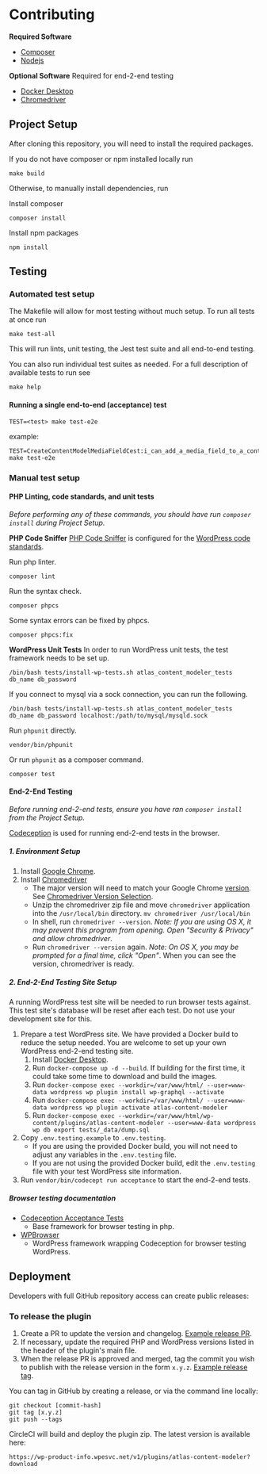 # Contributing

**Required Software**
- [Composer]()
- [Nodejs]()

**Optional Software** Required for end-2-end testing
- [Docker Desktop]()
- [Chromedriver]()

## Project Setup

After cloning this repository, you will need to install the required packages.

If you do not have composer or npm installed locally run
```
make build
```

Otherwise, to manually install dependencies, run

Install composer
```
composer install
```

Install npm packages
```
npm install
```

## Testing

### Automated test setup

The Makefile will allow for most testing without much setup. To run all tests at once run
```
make test-all
```

This will run lints, unit testing, the Jest test suite and all end-to-end testing.

You can also run individual test suites as needed. For a full description of available tests to run see
```
make help
```

#### Running a single end-to-end (acceptance) test

```
TEST=<test> make test-e2e
```

example:

```
TEST=CreateContentModelMediaFieldCest:i_can_add_a_media_field_to_a_content_model make test-e2e
```

### Manual test setup
#### PHP Linting, code standards, and unit tests

_Before performing any of these commands, you should have run `composer install` during Project Setup._

**PHP Code Sniffer**
[PHP Code Sniffer](https://github.com/squizlabs/PHP_CodeSniffer) is configured for the [WordPress code standards](https://make.wordpress.org/core/handbook/best-practices/coding-standards/).

Run php linter.
```
composer lint
```

Run the syntax check.
```
composer phpcs
```

Some syntax errors can be fixed by phpcs.
```
composer phpcs:fix
```

**WordPress Unit Tests**
In order to run WordPress unit tests, the test framework needs to be set up.
```
/bin/bash tests/install-wp-tests.sh atlas_content_modeler_tests db_name db_password
```

If you connect to mysql via a sock connection, you can run the following.
```
/bin/bash tests/install-wp-tests.sh atlas_content_modeler_tests db_name db_password localhost:/path/to/mysql/mysqld.sock
```

Run `phpunit` directly.
```
vendor/bin/phpunit
```

Or run `phpunit` as a composer command.
```
composer test
```

#### End-2-End Testing

_Before running end-2-end tests, ensure you have ran `composer install` from the Project Setup._

[Codeception](https://codeception.com/) is used for running end-2-end tests in the browser.

##### 1. Environment Setup
1. Install [Google Chrome](https://www.google.com/chrome/).
1. Install [Chromedriver](https://chromedriver.chromium.org/downloads)
    - The major version will need to match your Google Chrome [version](https://www.whatismybrowser.com/detect/what-version-of-chrome-do-i-have). See [Chromedriver Version Selection](https://chromedriver.chromium.org/downloads/version-selection).
    - Unzip the chromedriver zip file and move `chromedriver` application into the `/usr/local/bin` directory.
    `mv chromedriver /usr/local/bin`
    - In shell, run `chromedriver --version`. _Note: If you are using OS X, it may prevent this program from opening. Open "Security & Privacy" and allow chromedriver_.
    - Run `chromedriver --version` again. _Note: On OS X, you may be prompted for a final time, click "Open"_. When you can see the version, chromedriver is ready.

##### 2. End-2-End Testing Site Setup
A running WordPress test site will be needed to run browser tests against. This test site's database will be reset after each test. Do not use your development site for this.

1. Prepare a test WordPress site.
    We have provided a Docker build to reduce the setup needed. You are welcome to set up your own WordPress end-2-end testing site.
    1. Install [Docker Desktop](https://www.docker.com/get-started).
    1. Run `docker-compose up -d --build`. If building for the first time, it could take some time to download and build the images.
    1. Run `docker-compose exec --workdir=/var/www/html/ --user=www-data wordpress wp plugin install wp-graphql --activate`
    1. Run `docker-compose exec --workdir=/var/www/html/ --user=www-data wordpress wp plugin activate atlas-content-modeler`
    1. Run `docker-compose exec --workdir=/var/www/html/wp-content/plugins/atlas-content-modeler --user=www-data wordpress wp db export tests/_data/dump.sql`
1. Copy `.env.testing.example` to `.env.testing`.
    - If you are using the provided Docker build, you will not need to adjust any variables in the `.env.testing` file.
    - If you are not using the provided Docker build, edit the `.env.testing` file with your test WordPress site information.
1. Run `vendor/bin/codecept run acceptance` to start the end-2-end tests.

##### Browser testing documentation
- [Codeception Acceptance Tests](https://codeception.com/docs/03-AcceptanceTests)
    - Base framework for browser testing in php.
- [WPBrowser](https://wpbrowser.wptestkit.dev/)
    - WordPress framework wrapping Codeception for browser testing WordPress.

## Deployment

Developers with full GitHub repository access can create public releases:

### To release the plugin

1. Create a PR to update the version and changelog. [Example release PR](https://github.com/wpengine/atlas-content-modeler/pull/100).
2. If necessary, update the required PHP and WordPress versions listed in the header of the plugin's main file.
3. When the release PR is approved and merged, tag the commit you wish to publish with the release version in the form `x.y.z`. [Example release tag](https://github.com/wpengine/atlas-content-modeler/releases/tag/0.2.0).

You can tag in GitHub by creating a release, or via the command line locally:

```shell
git checkout [commit-hash]
git tag [x.y.z]
git push --tags
```

CircleCI will build and deploy the plugin zip. The latest version is available here:

`https://wp-product-info.wpesvc.net/v1/plugins/atlas-content-modeler?download`
